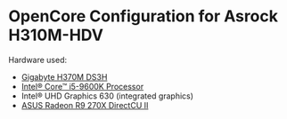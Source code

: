 # OpenCore Configuration for Asrock H310M-HDV

Hardware used:

- [Gigabyte H370M DS3H](http://www.asrock.com/MB/Intel/H310M-HDV/)
- [Intel® Core™ i5-9600K Processor](https://ark.intel.com/content/www/us/en/ark/products/134896/intel-core-i5-9600k-processor-9m-cache-up-to-4-60-ghz.html)
- Intel® UHD Graphics 630 (integrated graphics)
- [ASUS Radeon R9 270X DirectCU II](https://www.asus.com/bg/Graphics-Cards/R9270XDC2T2GD5/)
